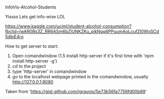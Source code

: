 InfoVis-Alcohol-Students

Yissss Lets get info-wise LOL

https://www.kaggle.com/uciml/student-alcohol-consumption?fbclid=IwAR0Bs3Z_RR6ASm6bZlUNKZKu_plkNgq6PPuumAoLcufZI0WxSCd5dbiE4ro

How to get server to start:
1. Open comandwindow
(1.5 install http-server if it's first time with 'npm install http-server -g')
2. cd to the project
3. type 'http-server' in comandwindow
4. go to the localhost webpage printed in the comandwindow, usually http://127.0.0.1:8080 

Taken from 'https://gist.github.com/jgravois/5e73b56fa7756fd00b89'